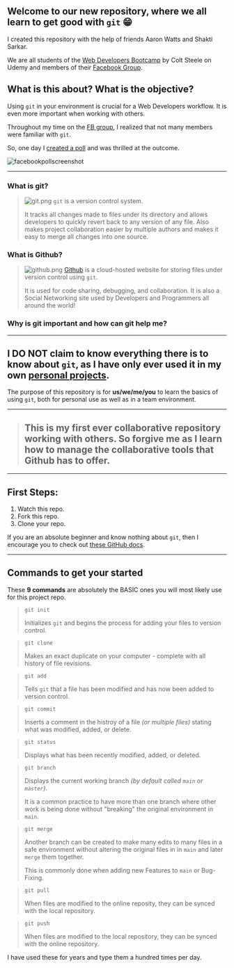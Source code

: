 ## Welcome to our new repository, where **we all** learn to get good with `git` 😁

I created this repository with the help of friends Aaron Watts and Shakti Sarkar.

We are all students of the [Web Developers Bootcamp](https://www.udemy.com/course/the-web-developer-bootcamp/) by Colt Steele on Udemy and members of their [Facebook Group](https://www.facebook.com/groups/officialwebdeveloperbootcamp).

## What is this about? What is the objective?

Using `git` in your environment is crucial for a Web Developers workflow. It is even more important when working with others.

Throughout my time on the [FB group](https://www.facebook.com/groups/officialwebdeveloperbootcamp), I realized that not many members were familiar with `git`.

So, one day I [created a poll](https://www.facebook.com/groups/officialwebdeveloperbootcamp/posts/4656639691068240) and was thrilled at the outcome.

![facebookpollscreenshot](https://i.imgur.com/yy9BYC8.png)

---

### What is git?

> ![git.png](https://img.icons8.com/color/48/000000/git.png) `git` is a version control system.
>
> It tracks all changes made to files under its directory and allows developers to quickly revert back to any version of any file. Also makes project collaboration easier by multiple authors and makes it easy to merge all changes into one source.

### What is Github?

> ![github.png](https://img.icons8.com/windows/32/000000/github.png) [Github](https://github.com/) is a cloud-hosted website for storing files under version control using `git`.
>
> It is used for code sharing, debugging, and collaboration. It is also a Social Networking site used by Developers and Programmers all around the world!

### Why is git important and how can git help me?

>

---

## **I DO NOT** claim to know everything there is to know about `git`, as I have only ever used it in my own [personal projects](https://github.com/jjaimealeman).

The purpose of this repository is for **us/we/me/you** to learn the basics of using `git`, both for personal use as well as in a team environment.

---

> ## This is my first ever collaborative repository working with others. So forgive me as I learn how to manage the collaborative tools that Github has to offer.

---

## First Steps:

1. Watch this repo.
2. Fork this repo.
3. Clone your repo.

If you are an absolute beginner and know nothing about `git`, then I encourage you to check out [these GitHub docs](https://docs.github.com/en/get-started/using-git).

---

## Commands to get your started

These **9 commands** are absolutely the BASIC ones you will most likely use for this project repo.

> `git init`
>
> Initializes `git` and begins the process for adding your files to version control.

> `git clone`
>
> Makes an exact duplicate on your computer - complete with all history of file revisions.

> `git add`
>
> Tells `git` that a file has been modified and has now been added to version control.

> `git commit`
>
> Inserts a comment in the histroy of a file _(or multiple files)_ stating what was modified, added, or delete.

> `git status`
>
> Displays what has been recently modified, added, or deleted.

> `git branch`
>
> Displays the current working branch _(by default called `main` or `master`)_.
>
> It is a common practice to have more than one branch where other work is being done without "breaking" the original environment in `main`.

> `git merge`
>
> Another branch can be created to make many edits to many files in a safe environment without altering the original files in in `main` and later `merge` them together.
>
> This is commonly done when adding new Features to `main` or Bug-Fixing.

> `git pull`
>
> When files are modified to the online reposity, they can be synced with the local repository.

> `git push`
>
> When files are modified to the local repository, they can be synced with the online repository.

I have used these for years and type them a hundred times per day.
